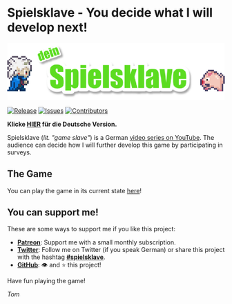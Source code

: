 # Spielsklave - You decide what I will develop next!

![Logo](img/md_logo.png)

[![Release](https://img.shields.io/github/tag/letsgamedev/spielsklave.svg)](https://github.com/letsgamedev/spielsklave/releases)
[![Issues](https://img.shields.io/github/issues/letsgamedev/spielsklave.svg)](https://github.com/letsgamedev/spielsklave/issues)
[![Contributors](https://img.shields.io/github/contributors/letsgamedev/spielsklave.svg)](https://github.com/letsgamedev/spielsklave/graphs/contributors)

**Klicke [HIER](README.md) für die Deutsche Version.**

Spielsklave (*lit. "game slave"*) is a German [video series on YouTube](https://www.youtube.com/playlist?list=PL1td_Fr5vMGNqmdJOfnxDPKo_nO87Rs47).
The audience can decide how I will further develop this game by participating in surveys.

## The Game

You can play the game in its current state [here](https://letsgamedev.github.io/spielsklave/)!

## You can support me!
These are some ways to support me if you like this project:

- **[Patreon](https://www.patreon.com/letsgamedev)**: Support me with a small monthly subscription.  
- **[Twitter](https://twitter.com/letsgamedev)**: Follow me on Twitter (if you speak German) or share this project with the hashtag **[#spielsklave](https://twitter.com/hashtag/spielsklave)**.
- **[GitHub](https://github.com/letsgamedev/spielsklave)**: :eye: and :star: this project!


Have fun playing the game!

*Tom*
